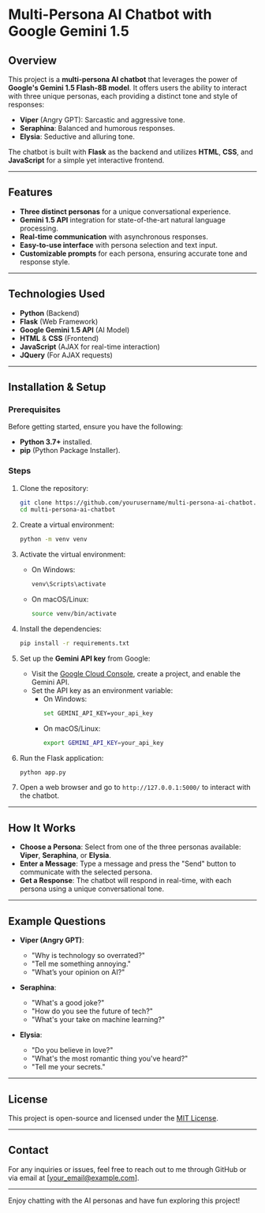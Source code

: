 # Multi-Persona AI Chatbot with Google Gemini 1.5

## Overview

This project is a **multi-persona AI chatbot** that leverages the power of **Google's Gemini 1.5 Flash-8B model**. It offers users the ability to interact with three unique personas, each providing a distinct tone and style of responses:

- **Viper** (Angry GPT): Sarcastic and aggressive tone.
- **Seraphina**: Balanced and humorous responses.
- **Elysia**: Seductive and alluring tone.

The chatbot is built with **Flask** as the backend and utilizes **HTML**, **CSS**, and **JavaScript** for a simple yet interactive frontend.

---

## Features

- **Three distinct personas** for a unique conversational experience.
- **Gemini 1.5 API** integration for state-of-the-art natural language processing.
- **Real-time communication** with asynchronous responses.
- **Easy-to-use interface** with persona selection and text input.
- **Customizable prompts** for each persona, ensuring accurate tone and response style.

---

## Technologies Used

- **Python** (Backend)
- **Flask** (Web Framework)
- **Google Gemini 1.5 API** (AI Model)
- **HTML** & **CSS** (Frontend)
- **JavaScript** (AJAX for real-time interaction)
- **JQuery** (For AJAX requests)

---

## Installation & Setup

### Prerequisites

Before getting started, ensure you have the following:

- **Python 3.7+** installed.
- **pip** (Python Package Installer).

### Steps

1. Clone the repository:
    ```bash
    git clone https://github.com/yourusername/multi-persona-ai-chatbot.git
    cd multi-persona-ai-chatbot
    ```

2. Create a virtual environment:
    ```bash
    python -m venv venv
    ```

3. Activate the virtual environment:
    - On Windows:
      ```bash
      venv\Scripts\activate
      ```
    - On macOS/Linux:
      ```bash
      source venv/bin/activate
      ```

4. Install the dependencies:
    ```bash
    pip install -r requirements.txt
    ```

5. Set up the **Gemini API key** from Google:
    - Visit the [Google Cloud Console](https://console.cloud.google.com/), create a project, and enable the Gemini API.
    - Set the API key as an environment variable:
      - On Windows:
        ```bash
        set GEMINI_API_KEY=your_api_key
        ```
      - On macOS/Linux:
        ```bash
        export GEMINI_API_KEY=your_api_key
        ```

6. Run the Flask application:
    ```bash
    python app.py
    ```

7. Open a web browser and go to `http://127.0.0.1:5000/` to interact with the chatbot.

---

## How It Works

- **Choose a Persona**: Select from one of the three personas available: **Viper**, **Seraphina**, or **Elysia**.
- **Enter a Message**: Type a message and press the "Send" button to communicate with the selected persona.
- **Get a Response**: The chatbot will respond in real-time, with each persona using a unique conversational tone.

---

## Example Questions

- **Viper (Angry GPT)**:
  - "Why is technology so overrated?"
  - "Tell me something annoying."
  - "What’s your opinion on AI?"

- **Seraphina**:
  - "What's a good joke?"
  - "How do you see the future of tech?"
  - "What's your take on machine learning?"

- **Elysia**:
  - "Do you believe in love?"
  - "What's the most romantic thing you've heard?"
  - "Tell me your secrets."

---

## License

This project is open-source and licensed under the [MIT License](LICENSE).

---

## Contact

For any inquiries or issues, feel free to reach out to me through GitHub or via email at [your_email@example.com].

---

Enjoy chatting with the AI personas and have fun exploring this project!
